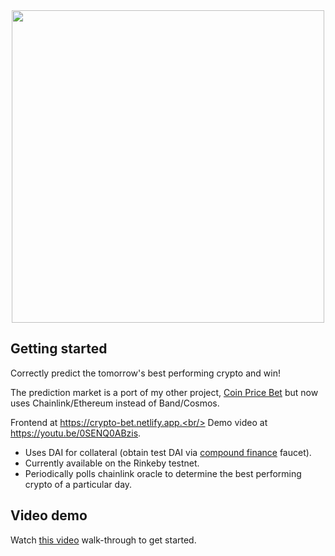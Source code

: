 <div align="center">
    <a href="https://youtu.be/0SENQ0ABzis">
        <img src="https://i.imgur.com/iCvcS1X.png" width="500" />
    </a>
</div>

## Getting started

Correctly predict the tomorrow's best performing crypto and win!

The prediction market is a port of my other project, [Coin Price Bet](https://github.com/vbstreetz/coin-price-bet) but now uses Chainlink/Ethereum instead of Band/Cosmos.

Frontend at https://crypto-bet.netlify.app.<br/>
Demo video at https://youtu.be/0SENQ0ABzis.

- Uses DAI for collateral (obtain test DAI via [compound finance](https://app.compound.finance/asset/) faucet).
- Currently available on the Rinkeby testnet.
- Periodically polls chainlink oracle to determine the best performing crypto of a particular day.

## Video demo

Watch [this video](https://youtu.be/0SENQ0ABzis) walk-through to get started.
